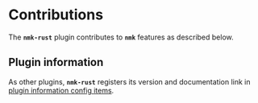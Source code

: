 # Contributions

The **`nmk-rust`** plugin contributes to **`nmk`** features as described below.

## Plugin information

As other plugins, **`nmk-rust`** registers its version and documentation link in [plugin information config items](https://nmk-base.readthedocs.io/en/stable/extend.html#plugin-information).
